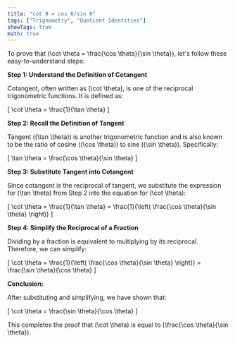 ```yaml
---
title: "cot θ = cos θ/sin θ"
tags: ["Trignometry", "Quotient Identities"]
showTags: true
math: true
---
```




To prove that \(\cot \theta = \frac{\cos \theta}{\sin \theta}\), let's follow these easy-to-understand steps:

**Step 1: Understand the Definition of Cotangent**

Cotangent, often written as \(\cot \theta\), is one of the reciprocal trigonometric functions. It is defined as:

\[
\cot \theta = \frac{1}{\tan \theta}
\]

**Step 2: Recall the Definition of Tangent**

Tangent (\(\tan \theta\)) is another trigonometric function and is also known to be the ratio of cosine (\(\cos \theta\)) to sine (\(\sin \theta\)). Specifically:

\[
\tan \theta = \frac{\cos \theta}{\sin \theta}
\]

**Step 3: Substitute Tangent into Cotangent**

Since cotangent is the reciprocal of tangent, we substitute the expression for \(\tan \theta\) from Step 2 into the equation for \(\cot \theta\):

\[
\cot \theta = \frac{1}{\tan \theta} = \frac{1}{\left( \frac{\cos \theta}{\sin \theta} \right)}
\]

**Step 4: Simplify the Reciprocal of a Fraction**

Dividing by a fraction is equivalent to multiplying by its reciprocal. Therefore, we can simplify:

\[
\cot \theta = \frac{1}{\left( \frac{\cos \theta}{\sin \theta} \right)} = \frac{\sin \theta}{\cos \theta}
\]

**Conclusion:**

After substituting and simplifying, we have shown that:

\[
\cot \theta = \frac{\sin \theta}{\cos \theta}
\]

This completes the proof that \(\cot \theta\) is equal to \(\frac{\cos \theta}{\sin \theta}\).